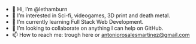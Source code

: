 - 👋 Hi, I’m @lethamburn
- 👀 I’m interested in Sci-fi, videogames, 3D print and death metal.
- 🌱 I’m currently learning Full Stack Web Development.
- 💞️ I’m looking to collaborate on anything I can help on GitHub.
- 📫 How to reach me: trough here or antoniorosalesmartinez@gmail.com

<!---
lethamburn/lethamburn is a ✨ special ✨ repository because its `README.md` (this file) appears on your GitHub profile.
You can click the Preview link to take a look at your changes.
--->
